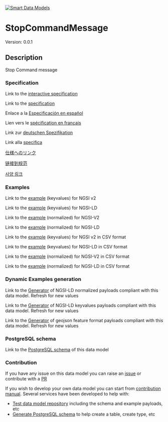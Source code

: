 [![Smart Data Models](https://smartdatamodels.org/wp-content/uploads/2022/01/SmartDataModels_logo.png "Logo")](https://smartdatamodels.org)
# StopCommandMessage
Version: 0.0.1

## Description 

Stop Command message
### Specification

Link to the [interactive specification](https://swagger.lab.fiware.org/?url=https://smart-data-models.github.io/dataModel.AutonomousMobileRobot/StopCommandMessage/swagger.yaml)

Link to the [specification](https://github.com/smart-data-models/dataModel.AutonomousMobileRobot/blob/master/StopCommandMessage/doc/spec.md)

Enlace a la [Especificación en español](https://github.com/smart-data-models/dataModel.AutonomousMobileRobot/blob/master/StopCommandMessage/doc/spec_ES.md)

Lien vers le [spécification en français](https://github.com/smart-data-models/dataModel.AutonomousMobileRobot/blob/master/StopCommandMessage/doc/spec_FR.md)

Link zur [deutschen Spezifikation](https://github.com/smart-data-models/dataModel.AutonomousMobileRobot/blob/master/StopCommandMessage/doc/spec_DE.md)

Link alla [specifica](https://github.com/smart-data-models/dataModel.AutonomousMobileRobot/blob/master/StopCommandMessage/doc/spec_IT.md)

[仕様へのリンク](https://github.com/smart-data-models/dataModel.AutonomousMobileRobot/blob/master/StopCommandMessage/doc/spec_JA.md)

[链接到规范](https://github.com/smart-data-models/dataModel.AutonomousMobileRobot/blob/master/StopCommandMessage/doc/spec_ZH.md)

[사양 링크](https://github.com/smart-data-models/dataModel.AutonomousMobileRobot/blob/master/StopCommandMessage/doc/spec_KO.md)
### Examples

Link to the [example](https://smart-data-models.github.io/dataModel.AutonomousMobileRobot/StopCommandMessage/examples/example.json) (keyvalues) for NGSI v2

Link to the [example](https://smart-data-models.github.io/dataModel.AutonomousMobileRobot/StopCommandMessage/examples/example.jsonld) (keyvalues) for NGSI-LD

Link to the [example](https://smart-data-models.github.io/dataModel.AutonomousMobileRobot/StopCommandMessage/examples/example-normalized.json) (normalized) for NGSI-V2

Link to the [example](https://smart-data-models.github.io/dataModel.AutonomousMobileRobot/StopCommandMessage/examples/example-normalized.jsonld) (normalized) for NGSI-LD

Link to the [example](https://github.com/smart-data-models/dataModel.AutonomousMobileRobot/blob/master/StopCommandMessage/examples/example.json.csv) (keyvalues) for NGSI v2 in CSV format

Link to the [example](https://github.com/smart-data-models/dataModel.AutonomousMobileRobot/blob/master/StopCommandMessage/examples/example.jsonld.csv) (keyvalues) for NGSI-LD in CSV format

Link to the [example](https://github.com/smart-data-models/dataModel.AutonomousMobileRobot/blob/master/StopCommandMessage/examples/example-normalized.json.csv) (normalized) for NGSI-V2 in CSV format

Link to the [example](https://github.com/smart-data-models/dataModel.AutonomousMobileRobot/blob/master/StopCommandMessage/examples/example-normalized.jsonld.csv) (normalized) for NGSI-LD in CSV format
### Dynamic Examples generation

Link to the [Generator](https://smartdatamodels.org/extra/ngsi-ld_generator.php?schemaUrl=https://raw.githubusercontent.com/smart-data-models/dataModel.AutonomousMobileRobot/master/StopCommandMessage/schema.json&email=info@smartdatamodels.org) of NGSI-LD normalized payloads compliant with this data model. Refresh for new values

Link to the [Generator](https://smartdatamodels.org/extra/ngsi-ld_generator_keyvalues.php?schemaUrl=https://raw.githubusercontent.com/smart-data-models/dataModel.AutonomousMobileRobot/master/StopCommandMessage/schema.json&email=info@smartdatamodels.org) of NGSI-LD keyvalues payloads compliant with this data model. Refresh for new values

Link to the [Generator](https://smartdatamodels.org/extra/geojson_features_generator.php?schemaUrl=https://raw.githubusercontent.com/smart-data-models/dataModel.AutonomousMobileRobot/master/StopCommandMessage/schema.json&email=info@smartdatamodels.org) of geojson feature format payloads compliant with this data model. Refresh for new values
### PostgreSQL schema

Link to the [PostgreSQL schema](https://github.com/smart-data-models/dataModel.AutonomousMobileRobot/blob/master/StopCommandMessage/schema.sql) of this data model
### Contribution

 If you have any issue on this data model you can raise an [issue](https://github.com/smart-data-models/dataModel.AutonomousMobileRobot/issues)  or contribute with a [PR](https://github.com/smart-data-models/dataModel.AutonomousMobileRobot/pulls)

 If you wish to develop your own data model you can start from [contribution manual](https://bit.ly/contribution_manual). Several services have been developed to help with: 
 - [Test data model repository](https://smartdatamodels.org/index.php/data-models-contribution-api/) including the schema and example payloads, etc
 - [Generate PostgreSQL schema](https://smartdatamodels.org/index.php/sql-service/) to help create a table, create type, etc